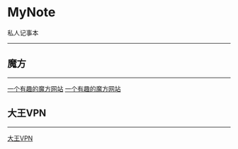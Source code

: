# MyNote

私人记事本

---

## 魔方
---
[一个有趣的魔方网站](http://ewind.us/h5/freecube/)
<a href="http://ewind.us/h5/freecube/" target="_blank">一个有趣的魔方网站<a>

## 大王VPN
---
[大王VPN](cp.dawangidc.com/cart.php)
